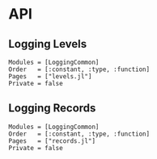 # API 

## Logging Levels 

```@autodocs 
Modules = [LoggingCommon]
Order   = [:constant, :type, :function] 
Pages   = ["levels.jl"]
Private = false
```

## Logging Records 

```@autodocs 
Modules = [LoggingCommon]
Order   = [:constant, :type, :function] 
Pages   = ["records.jl"]
Private = false
```